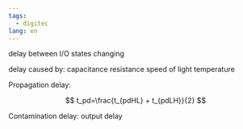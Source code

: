 ```yaml
---
tags:
  - digitec
lang: en
---
```


delay between I/O states changing

delay caused by:
capacitance
resistance
speed of light
temperature

Propagation delay:

$$
t_pd=\frac{t_{pdHL} + t_{pdLH}}{2}
$$

Contamination delay:
output delay

